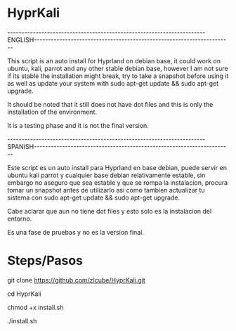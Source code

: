 # HyprKali

----------------------------------------------------------------------ENGLISH----------------------------------------------------------------------

This script is an auto install for Hyprland on debian base, it could work on ubuntu, kali, parrot and any other stable debian base, however I am not sure if its stable the installation might break, try to take a snapshot before using it as well as update your system with sudo apt-get update && sudo apt-get upgrade.

It should be noted that it still does not have dot files and this is only the installation of the environment.

It is a testing phase and it is not the final version.

----------------------------------------------------------------------SPANISH----------------------------------------------------------------------

Este script es un auto install para Hyprland en base debian, puede servir en ubuntu kali parrot y cualquier base debian relativamente estable, sin embargo no aseguro que sea estable y que se rompa la instalacion, procura tomar un snapshot antes de utilizarlo asi como tambien actualizar tu sistema con sudo apt-get update && sudo apt-get upgrade.

Cabe aclarar que aun no tiene dot files y esto solo es la instalacion del entorno.

Es una fase de pruebas y no es la version final.

# Steps/Pasos

git clone https://github.com/zlcube/HyprKali.git

cd HyprKali

chmod +x install.sh 

./install.sh 
